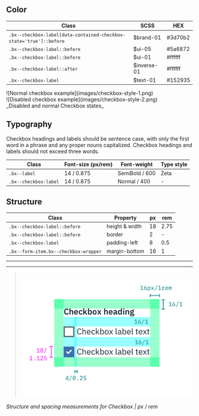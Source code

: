 ## Color

| Class                          | SCSS        | HEX         |
|--------------------------------|-------------|-------------|
|`.bx--checkbox-label[data-contained-checkbox-state='true']::before`  | $brand-01   | #3d70b2     |
|`.bx--checkbox-label::before`   | $ui-05      | #5a6872     |
|`.bx--checkbox-label::before`   | $ui-01      | #ffffff     |
|`.bx--checkbox-label::after`    | $inverse-01 | #ffffff     |
|`.bx--checkbox-label`           | $text-01    | #152935     |

<div data-insert-component="ImageGrid">
  <div>
    ![Normal checkbox example](images/checkbox-style-1.png)
  </div>
  <div>
    ![Disabled checkbox example](images/checkbox-style-2.png)
  </div>
</div>
_Disabled and normal Checkbox states_

## Typography

Checkbox headings and labels should be sentence case, with only the first word in a phrase and any proper nouns capitalized. Checkbox headings and labels should not exceed three words.

| Class                | Font-size (px/rem)| Font-weight   | Type style |
|----------------------|-------------------|---------------|------------|
| `.bx--label`         | 14 / 0.875        | SemiBold / 600| Zeta       |
| `.bx--checkbox-label`| 14 / 0.875        | Normal / 400  |  -         |

## Structure

|Class                                 | Property             | px | rem  |
|--------------------------------------|----------------------|----|------|
|`.bx--checkbox-label::before`         | height & width       | 18 | 2.75 |
|`.bx--checkbox-label::before`         | border               | 2  | -    |
|`.bx--checkbox-label`                 | padding-left         | 8  | 0.5  |
|`.bx--form-item.bx--checkbox-wrapper` | margin-bottom        | 16 | 1    |

---
***
> 
![Checkbox structure and spacing measurements](images/checkbox-style-3.png)

_Structure and spacing measurements for Checkbox | px / rem_
